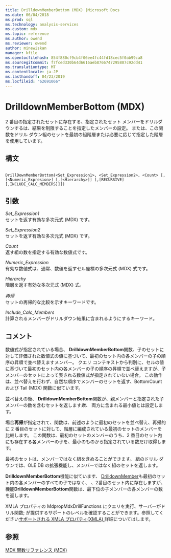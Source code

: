 ```yaml
---
title: DrilldownMemberBottom (MDX) |Microsoft Docs
ms.date: 06/04/2018
ms.prod: sql
ms.technology: analysis-services
ms.custom: mdx
ms.topic: reference
ms.author: owend
ms.reviewer: owend
author: minewiskan
manager: kfile
ms.openlocfilehash: 854f880cf9cb4f06ee4fc44fd18cec5f0ab99ca8
ms.sourcegitcommit: f7fced330b64d6616aeb8766747295807c92dd41
ms.translationtype: MT
ms.contentlocale: ja-JP
ms.lasthandoff: 04/23/2019
ms.locfileid: "62691066"
---
```

# <a name="drilldownmemberbottom-mdx"></a>DrilldownMemberBottom (MDX)


  2 番目の指定されたセットに存在する、指定されたセット メンバーをドリルダウンするは、結果を制限することを指定したメンバーの設定。 または、この関数をドリル ダウン組のセットを最初の組階層または必要に応じて指定した階層を使用しています。  
  
## <a name="syntax"></a>構文  
  
```  
  
DrillDownMemberBottom(<Set_Expression1>, <Set_Expression2>, <Count> [,[<Numeric_Expresion>] [,[<Hierarchy>]] [,[RECURSIVE][,INCLUDE_CALC_MEMBERS]]])  
```  
  
## <a name="arguments"></a>引数  
 *Set_Expression1*  
 セットを返す有効な多次元式 (MDX) です。  
  
 *Set_Expression2*  
 セットを返す有効な多次元式 (MDX) です。  
  
 *Count*  
 返す組の数を指定する有効な数値式です。  
  
 *Numeric_Expression*  
 有効な数値式は、通常、数値を返すセル座標の多次元式 (MDX) 式です。  
  
 *Hierarchy*  
 階層を返す有効な多次元式 (MDX) 式。  
  
 *再帰*  
 セットの再帰的な比較を示すキーワードです。  
  
 *Include_Calc_Members*  
 計算されるメンバーがドリルダウン結果に含まれるようにするキーワード。  
  
## <a name="remarks"></a>コメント  
 数値式が指定されている場合、 **DrilldownMemberBottom**関数、子のセットに対して評価された数値式の値に基づいて、最初のセット内の各メンバーの子の順序の昇順で並べ替えますメンバー。 クエリ コンテキストから判別に、セルの値に基づいて最初のセット内の各メンバーの子の順序の昇順で並べ替えますが、子メンバーのセットによって表される数値式が指定されていない場合。 この動作は、並べ替えを行わず、自然な順序でメンバーのセットを返す、BottomCount および Tail (MDX) 関数に似ています。  
  
 並べ替えの後、 **DrilldownMemberBottom**関数が、親メンバーと指定された子メンバーの数を含むセットを返します*数、* 両方に含まれる最小値とは設定します。  
  
 場合**再帰**が指定されて、関数は、前述のように最初のセットを並べ替え、再帰的に 2 番目のセットに対して、階層に編成されている最初のセットのメンバーを比較します。 この関数は、最初のセットのメンバーのうち、2 番目のセット内にも存在する各メンバーの子を、最小のものから指定されている数だけ取得します。  
  
 最初のセットは、メンバーではなく組を含めることができます。 組のドリル ダウンでは、OLE DB の拡張機能し、メンバーではなく組のセットを返します。  
  
 **DrilldownMemberBottom**機能に似ています、 [DrilldownMember](../mdx/drilldownmember-mdx.md)も最初のセット内の各メンバーのすべての子ではなく、 、2番目のセット内に存在しますが、機能**DrilldownMemberBottom**関数は、最下位の子メンバーの各メンバーの数を返します。  
  
 XMLA プロパティの MdpropMdxDrillFunctions にクエリを実行、サーバーがドリル関数; が提供するサポートのレベルを確認することができます。参照してください[サポートされる XMLA プロパティ&#40;XMLA&#41; ](https://docs.microsoft.com/bi-reference/xmla/xml-elements-properties/propertylist-element-supported-xmla-properties)詳細についてはします。  
  
## <a name="see-also"></a>参照  
 [MDX 関数リファレンス &#40;MDX&#41;](../mdx/mdx-function-reference-mdx.md)  
  
  
